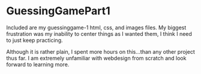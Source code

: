 # GuessingGamePart1

Included are my guessinggame-1 html, css, and images files. My biggest frustration was my inability to center things as I wanted them, I think I need to just keep practicing. 

Although it is rather plain, I spent more hours on this...than any other project thus far. I am extremely unfamiliar with webdesign from scratch and look forward to learning more. 
